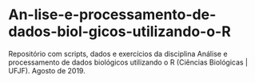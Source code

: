 # An-lise-e-processamento-de-dados-biol-gicos-utilizando-o-R
Repositório com scripts, dados e exercícios da disciplina Análise e processamento de dados biológicos utilizando o R (Ciências Biológicas | UFJF). Agosto de 2019.
